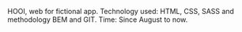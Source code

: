 HOOI, web for fictional app.
Technology used: HTML, CSS, SASS and methodology BEM and GIT.
Time: Since August to now. 
